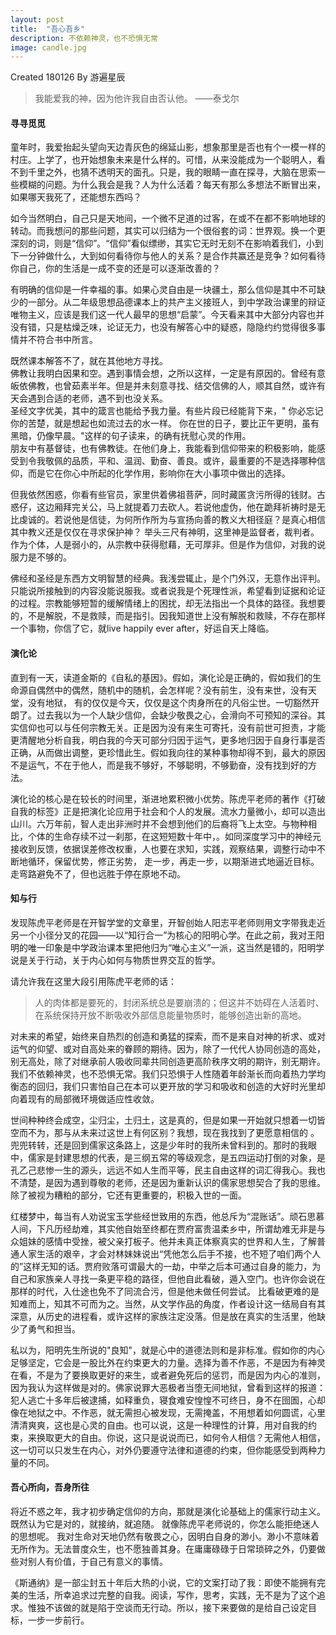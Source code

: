```yaml
---
layout: post
title:  "吾心吾乡"
description: 不依赖神灵，也不恐惧无常
image: candle.jpg
---
```


Created 180126
By 游遍星辰


>我能爱我的神，因为他许我自由否认他。
——泰戈尔

#### 寻寻觅觅
童年时，我爱抬起头望向天边青灰色的绵延山影，想象那里是否也有个一模一样的村庄。上学了，也开始想象未来是什么样的。可惜，从来没能成为一个聪明人，看不到千里之外，也猜不透明天的面孔。只是，我的眼睛一直在探寻，大脑在思索一些模糊的问题。为什么我会是我？人为什么活着？每天有那么多想法不断冒出来，如果哪天我死了，还能想东西吗？

如今当然明白，自己只是天地间，一个微不足道的过客，在或不在都不影响地球的转动。而我想问的那些问题，其实可以归结为一个很俗套的词：世界观。换一个更深刻的词，则是“信仰”。“信仰”看似缥缈，其实它无时无刻不在影响着我们，小到下一分钟做什么，大到如何看待你与他人的关系？是合作共赢还是竞争？如何看待你自己，你的生活是一成不变的还是可以逐渐改善的？

有明确的信仰是一件幸福的事。如果心灵自由是一块疆土，那么信仰是其中不可缺少的一部分。从二年级思想品德课本上的共产主义接班人，到中学政治课里的辩证唯物主义，应该是我们这一代人最早的思想“启蒙”。今天看来其中大部分内容也并没有错，只是枯燥乏味，论证无力，也没有解答心中的疑惑，隐隐约约觉得很多事情并不符合书中所言。

既然课本解答不了，就在其他地方寻找。  
佛教让我明白因果和空。遇到事情会想，之所以这样，一定是有原因的。曾经有意皈依佛教，也曾茹素半年。但是并未刻意寻找、结交信佛的人，顺其自然，或许有天会遇到合适的老师，遇不到也没关系。  
圣经文字优美，其中的箴言也能给予我力量。有些片段已经能背下来，" 你必忘记你的苦楚，就是想起也如流过去的水一样。 你在世的日子，要比正午更明，虽有黑暗，仍像早晨。"这样的句子读来，的确有抚慰心灵的作用。  
朋友中有基督徒，也有佛教徒。在他们身上，我能看到信仰带来的积极影响，能感受到令我敬佩的品质，平和、温润、勤奋、善良。或许，最重要的不是选择哪种信仰，而是它在你心中所起的化学作用，影响你在大小事项中做出的选择。

但我依然困惑，你看有些官员，家里供着佛祖菩萨，同时藏匿贪污所得的钱财。古惑仔，这边厢拜完关公，马上就提着刀去砍人。若说他虚伪，他在跪拜祈祷时是无比虔诚的。若说他是信徒，为何所作所为与宣扬向善的教义大相径庭？是真心相信其中教义还是仅仅在寻求保护神？ 举头三尺有神明，这里神是监督者，裁判者。作为个体，人是弱小的，从宗教中获得慰藉，无可厚非。但是作为信仰，对我的说服力是不够的。

佛经和圣经是东西方文明智慧的经典。我浅尝辄止，是个门外汉，无意作出评判。只能说所接触到的内容没能说服我。或者说我是个死理性派，希望看到证据和论证的过程。宗教能够短暂的缓解情绪上的困扰，却无法指出一个具体的路径。我想要的，不是解脱，不是救赎，而是指引。因我知道世上没有解脱和救赎，不存在那样一个事物，你信了它，就live happily ever after，好运自天上降临。

#### 演化论
直到有一天，读道金斯的《自私的基因》。假如，演化论是正确的，假如我们的生命源自偶然中的偶然，随机中的随机，会怎样呢？没有前生，没有来世，没有天堂，没有地狱， 有的仅仅是今天，仅仅是这个肉身所在的凡俗尘世。一切豁然开朗了。过去我以为一个人缺少信仰，会缺少敬畏之心，会滑向不可预知的深谷。其实信仰也可以与任何宗教无关。正是因为没有来生可寄托，没有前世可担责，才能更清醒地分析自我，明白我的今天可部分归因于运气，更多地归因于自身行事是否正确，从而做出调整，更珍惜此生。假如我向往的某种事物却得不到，最大的原因不是运气，不在于他人，而是我不够好，不够聪明，不够勤奋，没有找到好的方法。

演化论的核心是在较长的时间里，渐进地累积微小优势。陈虎平老师的著作《打破自我的标签》正是把演化论应用于社会和个人的发展。流水力量微小，却可以造出山川。六万年前，智人走出非洲时并不会想到他们的后裔将飞上太空。与物种相比，个体的生命存续不过一刹那，在这短短数十年中，。如同深度学习中的神经元接收到反馈，依据误差修改权重，人也要在求知，实践，观察结果，调整行动中不断地循环，保留优势，修正劣势， 走一步，再走一步，以期渐进式地逼近目标。走弯路避免不了，但也远胜于停在原地不动。


#### 知与行

发现陈虎平老师是在开智学堂的文章里，开智创始人阳志平老师则用文字带我走近另一个小径分叉的花园——以“知行合一”为核心的阳明心学。在此之前，我对王阳明的唯一印象是中学政治课本里把他归为“唯心主义”一派，这当然是错的，阳明学说是关于行动，关于内心如何与物质世界交互的哲学。

请允许我在这里大段引用陈虎平老师的话：
>人的肉体都是要死的，封闭系统总是要崩溃的；但这并不妨碍在人活着时、在系统保持开放不断吸收外部信息能量物质时，能够创造出新的高地。  

对未来的希望，始终来自热烈的创造和勇猛的探索，而不是来自对神的祈求、或对运气的仰望、或对自高处来的眷顾的期待。因为，除了一代代人协同创造的高处，别无高处，除了对继承前人吸收同辈共同创造更高阶秩序文明的期许，别无期许。我们不依赖神灵，也不恐惧无常。我们只恐惧于人性随着年龄渐长而向着热力学均衡态的回归，我们只害怕自己在本可以更开放的学习和吸收和创造的大好时光里却向着现有的局部微环境做适应性收敛。

世间种种终会成空，尘归尘，土归土，这是真的，但是如果一开始就只想着一切皆空而不为，那与从未来过这世上有何区别？我想，现在我找到了更愿意相信的 。 兜兜转转，还是回到儒家这条路上，这是少年时的我所未曾料到的。那时的我眼中，儒家是封建思想的代表，是三纲五常的等级观念，是五四运动打倒的对象，是孔乙己悲惨一生的源头，远远不如人生而平等，民主自由这样的词汇得我心。我也不清楚，是因为遇到尊敬的老师，还是因为重新认识的儒家思想契合了我的思维。除了被视为糟粕的部分，它还有更重要的，积极入世的一面。

红楼梦中，每当有人劝说宝玉学些经世致用的东西，他总斥为“混账话”。顽石思慕人间，下凡历经劫难，其实他自始至终都在贾府富贵温柔乡中，所谓劫难无非是与众姐妹的感情中受挫，被父亲打板子。他并未真正体察真实的世界和人生，了解普通人家生活的艰辛，才会对林妹妹说出“凭他怎么后手不接，也不短了咱们两个人的”这样无知的话。贾府败落可谓最大的一劫，中举之后本可通过自身的能力，为自己和家族亲人寻找一条更平稳的路径，但他自此看破，遁入空门。也许你会说在那样的时代，入仕途也免不了同流合污，但是他未做任何尝试。 比看破更难的是知难而上，知其不可而为之。当然，从文学作品的角度，作者设计这一结局自有其深意，从历史的进程看，或许这样的家族注定没落。但是放在真实的生活里，他缺少了勇气和担当。

私以为，阳明先生所说的"良知"，就是心中的道德法则和是非标准。假如你的内心足够坚定，它会是一股比外在约束更大的力量。选择为善不作恶，不是因为有神灵在看，不是为了要换取更好的来生，或者避免死后的惩罚，而是因为内心的准则，因为我认为这样做是对的。佛家说罪大恶极者当堕无间地狱，曾看到这样的报道：犯人逃亡十多年后被逮捕，如释重负，寝食难安惶惶不可终日，身不在囹圄，心却像在地狱之中。不作恶，就无需担心被发现，无需掩盖，不用想着如何圆谎，心里清清爽爽，这也是心灵的自由。也可以说，这是一种理性的计算，用对自我的约束，来换取更大的自由。你说，这只是说说而已，如何令人相信？无需他人相信，这一切可以只发生在内心，对外仍要遵守法律和道德的约束，但你能感受到两种力量的不同。

#### 吾心所向，吾身所往

将近不惑之年，我才初步确定信仰的方向，那就是演化论基础上的儒家行动主义。 既然认为它是对的，就接纳，就追随。 就像陈虎平老师说的，你怎么能拒绝迷人的思想呢。 我对生命对天地仍然有敬畏之心，因明白自身的渺小。渺小不意味着无所作为。无法普度众生，也不愿独善其身。在庸庸碌碌于日常琐碎之外，仍要做些对别人有价值，于自己有意义的事情。

《斯通纳》是一部尘封五十年后大热的小说，它的文案打动了我：即使不能拥有完美的生活，所幸追求过完整的自我。阅读，写作，思考，实践，无不是为了这个追求。惟独不该做的就是陷于空谈而无行动。所以，接下来要做的是给自己设定目标，一步一步前行。
